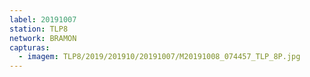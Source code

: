 ```yaml
---
label: 20191007
station: TLP8
network: BRAMON
capturas:
  - imagem: TLP8/2019/201910/20191007/M20191008_074457_TLP_8P.jpg
---
```

